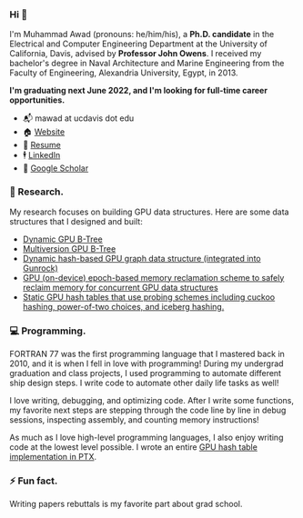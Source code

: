 ### Hi 👋

<!--
**maawad/maawad** is a ✨ _special_ ✨ repository because its `README.md` (this file) appears on your GitHub profile.

- 🔭 I’m currently working on ...
- 🌱 I’m currently learning ...
- 👯 I’m looking to collaborate on ...
- 🤔 I’m looking for help with ...
- 💬 Ask me about ...
- 📫 How to reach me: ...
- 😄 Pronouns: ...
- ⚡ Fun fact: ...
-->

I'm Muhammad Awad (pronouns: he/him/his), a **Ph.D. candidate** in the Electrical and Computer Engineering Department at the University of California, Davis, advised by **Professor John Owens**. I received my bachelor's degree in Naval Architecture and Marine Engineering from the Faculty of Engineering, Alexandria University, Egypt, in 2013.

**I'm graduating next June 2022, and I'm looking for full-time career opportunities.**

- 📬 mawad at ucdavis dot edu
- 🏠 [Website](https://maawad.github.io/)
- 📄 [Resume](https://github.com/maawad/maawad.github.io/blob/master/resume/resume.pdf)
- 🕴 [LinkedIn](https://www.linkedin.com/in/muhammad-awad-b1a28046)
- 🥼 [Google Scholar](https://scholar.google.com/citations?user=9e0mCHIAAAAJ&hl=en)


### 🔬 Research.

My research focuses on building GPU data structures. Here are some data structures that I designed and built:
- [Dynamic GPU B-Tree](https://github.com/owensgroup/GpuBTree)
- [Multiversion GPU B-Tree](https://github.com/owensgroup/MVGpuBTree)
- [Dynamic hash-based GPU graph data structure (integrated into Gunrock)](https://github.com/gunrock/gunrock/tree/dynamic-graph)
- [GPU (on-device) epoch-based memory reclamation scheme to safely reclaim memory
for concurrent GPU data structures](https://github.com/owensgroup/MVGpuBTree)
- [Static GPU hash tables that use probing schemes including cuckoo hashing, power-of-two choices, and iceberg hashing.](https://github.com/owensgroup/BGHT)

### 💻 Programming.

FORTRAN 77 was the first programming language that I mastered back in 2010, and it is when I fell in love with programming! During my undergrad graduation and class projects, I used programming to automate different ship design steps. I write code to automate other daily life tasks as well!

I love writing, debugging, and optimizing code. After I write some functions, my favorite next steps are stepping through the code line by line in debug sessions, inspecting assembly, and counting memory instructions! 

As much as I love high-level programming languages, I also enjoy writing code at the lowest level possible. I wrote an entire [GPU hash table implementation in PTX](https://github.com/maawad/PTX_BCHT).

### ⚡ Fun fact.

Writing papers rebuttals is my favorite part about grad school.
